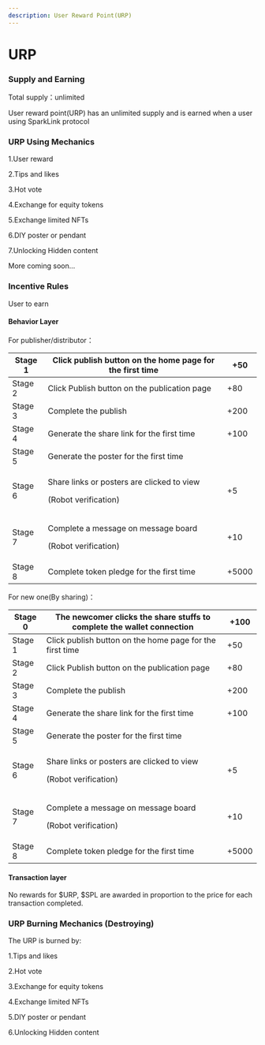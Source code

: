 ```yaml
---
description: User Reward Point(URP)
---
```


# URP

### **Supply and Earning**

Total supply：unlimited

User reward point(URP) has an unlimited supply and is earned when a user using SparkLink protocol



### URP Using Mechanics

1.User reward

2.Tips and likes

&#x20;3.Hot vote

&#x20;4.Exchange for equity tokens

&#x20;5.Exchange limited NFTs

&#x20;6.DIY poster or pendant

&#x20;7.Unlocking Hidden content

More coming soon...



### Incentive Rules&#x20;

User to earn

#### Behavior Layer&#x20;

For  publisher/distributor：



| Stage 1 | Click publish button on the home page for the first time                     | +50   |
| ------- | ---------------------------------------------------------------------------- | ----- |
| Stage 2 | Click Publish button on the publication page                                 | +80   |
| Stage 3 | Complete the publish                                                         | +200  |
| Stage 4 | Generate the share link for the first time                                   | +100  |
| Stage 5 | Generate the poster for the first time                                       |       |
| Stage 6 | <p>Share links or posters are clicked to view</p><p>(Robot verification)</p> | +5    |
| Stage 7 | <p>Complete a message on message board</p><p>(Robot verification)</p>        | +10   |
| Stage 8 | Complete token pledge for the first time                                     | +5000 |

For new one(By sharing)：

| Stage 0 | The newcomer clicks the share stuffs to complete the wallet connection       | +100  |
| ------- | ---------------------------------------------------------------------------- | ----- |
| Stage 1 | Click publish button on the home page for the first time                     | +50   |
| Stage 2 | Click Publish button on the publication page                                 | +80   |
| Stage 3 | Complete the publish                                                         | +200  |
| Stage 4 | Generate the share link for the first time                                   | +100  |
| Stage 5 | Generate the poster for the first time                                       |       |
| Stage 6 | <p>Share links or posters are clicked to view</p><p>(Robot verification)</p> | +5    |
| Stage 7 | <p>Complete a message on message board</p><p>(Robot verification)</p>        | +10   |
| Stage 8 | Complete token pledge for the first time                                     | +5000 |



#### Transaction layer

No rewards for $URP, $SPL are awarded in proportion to the price for each transaction completed.





### URP Burning Mechanics (Destroying)

The URP is burned by:



1.Tips and likes

2.Hot vote

3.Exchange for equity tokens

4.Exchange limited NFTs

5.DIY poster or pendant

6.Unlocking Hidden content&#x20;

